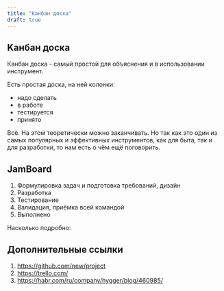 ```yaml
---
title: "Канбан доска"
draft: true
---
```


## Kанбан доска

Канбан доска - самый простой для объяснения и в использовании инструмент. 

Есть простая доска, на ней колонки:
- надо сделать
- в работе
- тестируется
- принято

Всё. На этом теоретически можно заканчивать. Но так как это один из самых популярных и эффективных инструментов, как для быта, так и для разработки, то нам есть о чём ещё поговорить. 


## JamBoard

1. Формулировка задач и подготовка требований, дизайн
2. Разработка
3. Тестирование
4. Валидация, приёмка всей командой
5. Выполнено

Насколько подробно:


## Дополнительные ссылки

1. https://github.com/new/project
2. https://trello.com/
3. https://habr.com/ru/company/hygger/blog/460985/

